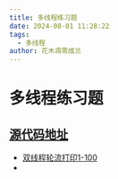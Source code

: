 ```yaml
---
title: 多线程练习题
date: 2024-08-01 11:28:22
tags: 
  - 多线程
author: 花木凋零成兰
---
```


# 多线程练习题

## [源代码地址](https://github.com/YTAZWC/thread-exercise)

- [双线程轮流打印1-100](./双线程轮流打印1-100.md)
- []()
